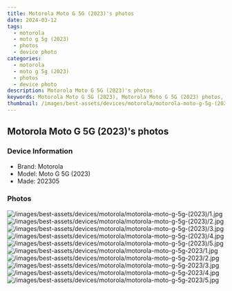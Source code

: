 ```yaml
---
title: Motorola Moto G 5G (2023)'s photos
date: 2024-03-12
tags: 
  - motorola
  - moto g 5g (2023)
  - photos
  - device photo
categories: 
  - motorola
  - moto g 5g (2023)
  - photos
  - device photo
description: Motorola Moto G 5G (2023)'s photos
keywords: Motorola Moto G 5G (2023), Motorola Moto G 5G (2023) photos, Motorola Moto G 5G (2023) device photo
thumbnail: /images/best-assets/devices/motorola/motorola-moto-g-5g-(2023)/1.jpg
---
```


## Motorola Moto G 5G (2023)'s photos

### Device Information

- Brand: Motorola
- Model: Moto G 5G (2023)
- Made: 202305

### Photos

![/images/best-assets/devices/motorola/motorola-moto-g-5g-(2023)/1.jpg](/images/best-assets/devices/motorola/motorola-moto-g-5g-(2023)/1.jpg)
![/images/best-assets/devices/motorola/motorola-moto-g-5g-(2023)/2.jpg](/images/best-assets/devices/motorola/motorola-moto-g-5g-(2023)/2.jpg)
![/images/best-assets/devices/motorola/motorola-moto-g-5g-(2023)/3.jpg](/images/best-assets/devices/motorola/motorola-moto-g-5g-(2023)/3.jpg)
![/images/best-assets/devices/motorola/motorola-moto-g-5g-(2023)/4.jpg](/images/best-assets/devices/motorola/motorola-moto-g-5g-(2023)/4.jpg)
![/images/best-assets/devices/motorola/motorola-moto-g-5g-(2023)/5.jpg](/images/best-assets/devices/motorola/motorola-moto-g-5g-(2023)/5.jpg)
![/images/best-assets/devices/motorola/motorola-moto-g-5g-2023/1.jpg](/images/best-assets/devices/motorola/motorola-moto-g-5g-2023/1.jpg)
![/images/best-assets/devices/motorola/motorola-moto-g-5g-2023/2.jpg](/images/best-assets/devices/motorola/motorola-moto-g-5g-2023/2.jpg)
![/images/best-assets/devices/motorola/motorola-moto-g-5g-2023/3.jpg](/images/best-assets/devices/motorola/motorola-moto-g-5g-2023/3.jpg)
![/images/best-assets/devices/motorola/motorola-moto-g-5g-2023/4.jpg](/images/best-assets/devices/motorola/motorola-moto-g-5g-2023/4.jpg)
![/images/best-assets/devices/motorola/motorola-moto-g-5g-2023/5.jpg](/images/best-assets/devices/motorola/motorola-moto-g-5g-2023/5.jpg)
